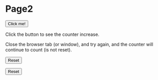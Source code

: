 # Page2

<html>
<body>
<p><button onclick="clickCounter()" type="button">Click me!</button></p>
<div id="result"></div>
<p>Click the button to see the counter increase.</p>
<p>Close the browser tab (or window), and try again, and the counter will continue to count (is not reset).</p>
<p><button onclick="reset" type = "button"> Reset</button></p>
</body>


<form action = "https://laurapellicano.github.io/Page2/" >
<button type="reset" value="Reset">Reset</button>
</form>


<head>
<script>
function clickCounter() {
if(typeof(Storage) !== "undefined") {
if (localStorage.clickcount) {
localStorage.clickcount = Number(localStorage.clickcount)+1;
} else {
localStorage.clickcount = 1;
}
document.getElementById("result").innerHTML = "You have clicked the button " + localStorage.clickcount + " time(s).";
} else {
document.getElementById("result").innerHTML = "Sorry, your browser does not support web storage...";
}
}
</script>
</head>

</html>

